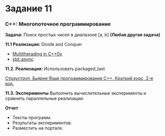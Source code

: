 # Задание 11

### С++: Многопоточное программирование

__Задача:__ Поиск простых чисел в диапазоне [a, b] **(Любая другая задача)**

__11.1 Реализация:__ Divide and Conquer
+ [Multitherading in C++0x](https://www.justsoftwaresolutions.co.uk/threading/multithreading-in-c++0x-part-8-futures-and-promises.html)
+ [std::async](https://ru.cppreference.com/w/cpp/thread/async)

__11.2. Реализация:__ Использовать packaged_tast

[Страуструп, Бьярне
Язык программирования С++. Краткий курс, 2-е изд.](https://github.com/IBetULookGood/bsu/blob/master/Parallel%20Systems%20(%D0%A0%D0%B0%D1%81%D0%BF%D1%80%D0%B5%D0%B4%D0%B5%D0%BB%D0%B5%D0%BD%D0%BD%D1%8B%D0%B5%20%D0%B8%20%D0%BF%D0%B0%D1%80%D0%B0%D0%BB%D0%BB%D0%B5%D0%BB%D1%8C%D0%BD%D1%8B%D0%B5%20%D1%81%D0%B8%D1%81%D1%82%D0%B5%D0%BC%D1%8B)%20%E2%80%94%20%D0%BA%D0%BE%D0%BF%D0%B8%D1%8F/lab_11/theory.pdf)

__11.3. Эксперименты__ Выполнить вычислительные эксперименты и сравнить параллельные реализации.


__Отчет__
+ Тексты программ.
+ Результаты экспериментов.
+ Разместить на портале.
